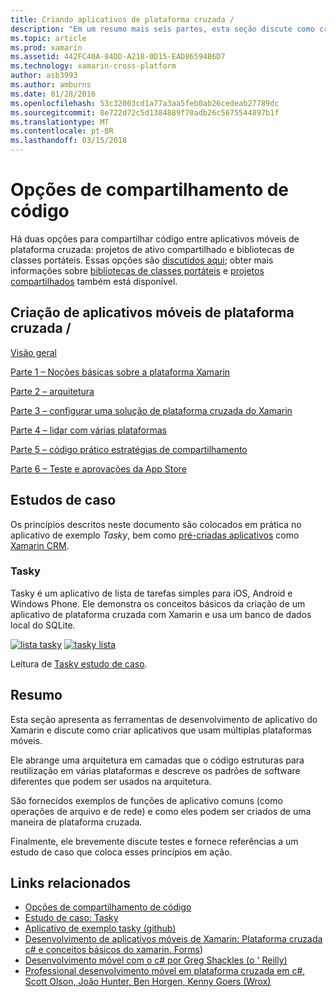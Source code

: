 ```yaml
---
title: Criando aplicativos de plataforma cruzada /
description: "Em um resumo mais seis partes, esta seção discute como criar aplicativos usando a plataforma de desenvolvimento do Xamarin – de Noções básicas sobre o funcionamento do Xamarin para criar aplicativos móveis e, em seguida, testar e implantar para as várias lojas de aplicativos."
ms.topic: article
ms.prod: xamarin
ms.assetid: 442FC40A-84DD-A218-0D15-EAD86594B6D7
ms.technology: xamarin-cross-platform
author: asb3993
ms.author: amburns
ms.date: 01/28/2016
ms.openlocfilehash: 53c32003cd1a77a3aa5feb0ab26cedeab27789dc
ms.sourcegitcommit: 8e722d72c5d1384889f70adb26c5675544897b1f
ms.translationtype: MT
ms.contentlocale: pt-BR
ms.lasthandoff: 03/15/2018
---
```

# <a name="sharing-code-options"></a>Opções de compartilhamento de código

Há duas opções para compartilhar código entre aplicativos móveis de plataforma cruzada: projetos de ativo compartilhado e bibliotecas de classes portáteis. Essas opções são [discutidos aqui](~/cross-platform/app-fundamentals/code-sharing.md); obter mais informações sobre [bibliotecas de classes portáteis](~/cross-platform/app-fundamentals/pcl.md) e [projetos compartilhados](~/cross-platform/app-fundamentals/shared-projects.md) também está disponível.

<a name="Sections" />

## <a name="building-cross-platform-mobile-apps"></a>Criação de aplicativos móveis de plataforma cruzada /

 [Visão geral](~/cross-platform/app-fundamentals/building-cross-platform-applications/overview.md)

 [Parte 1 – Noções básicas sobre a plataforma Xamarin](~/cross-platform/app-fundamentals/building-cross-platform-applications/understanding-the-xamarin-mobile-platform.md)

 [Parte 2 – arquitetura](~/cross-platform/app-fundamentals/building-cross-platform-applications/architecture.md)

 [Parte 3 – configurar uma solução de plataforma cruzada do Xamarin](~/cross-platform/app-fundamentals/building-cross-platform-applications/setting-up-a-xamarin-cross-platform-solution.md)

 [Parte 4 – lidar com várias plataformas](~/cross-platform/app-fundamentals/building-cross-platform-applications/platform-divergence-abstraction-divergent-implementation.md)

 [Parte 5 – código prático estratégias de compartilhamento](~/cross-platform/app-fundamentals/building-cross-platform-applications/practical-code-sharing-strategies.md)

 [Parte 6 – Teste e aprovações da App Store](~/cross-platform/app-fundamentals/building-cross-platform-applications/testing-and-app-store-approvals.md)

 <a name="Cross-Platform_Mobile_Application_Case_Studies" />


## <a name="case-studies"></a>Estudos de caso

Os princípios descritos neste documento são colocados em prática no aplicativo de exemplo *Tasky*, bem como [pré-criadas aplicativos](https://xamarin.com/prebuilt) como [Xamarin CRM](https://xamarin.com/prebuilt/#xamarincrm).

 <a name="Tasky" />


### <a name="tasky"></a>Tasky

Tasky é um aplicativo de lista de tarefas simples para iOS, Android e Windows Phone.
Ele demonstra os conceitos básicos da criação de um aplicativo de plataforma cruzada com Xamarin e usa um banco de dados local do SQLite.

 [![lista tasky](images/iphone-list-sml.png)](images/iphone-list.png#lightbox) [ ![tasky lista](images/iphone-list-sml.png)](images/iphone-list.png#lightbox)

Leitura de [Tasky estudo de caso](~/cross-platform/app-fundamentals/building-cross-platform-applications/case-study-tasky.md).


## <a name="summary"></a>Resumo

Esta seção apresenta as ferramentas de desenvolvimento de aplicativo do Xamarin e discute como criar aplicativos que usam múltiplas plataformas móveis.

Ele abrange uma arquitetura em camadas que o código estruturas para reutilização em várias plataformas e descreve os padrões de software diferentes que podem ser usados na arquitetura.

São fornecidos exemplos de funções de aplicativo comuns (como operações de arquivo e de rede) e como eles podem ser criados de uma maneira de plataforma cruzada.

Finalmente, ele brevemente discute testes e fornece referências a um estudo de caso que coloca esses princípios em ação.



## <a name="related-links"></a>Links relacionados

- [Opções de compartilhamento de código](~/cross-platform/app-fundamentals/code-sharing.md)
- [Estudo de caso: Tasky](~/cross-platform/app-fundamentals/building-cross-platform-applications/case-study-tasky.md)
- [Aplicativo de exemplo tasky (github)](https://developer.xamarin.com/samples/mobile/TaskyPortable/)
- [Desenvolvimento de aplicativos móveis de Xamarin: Plataforma cruzada c# e conceitos básicos do xamarin. Forms](http://www.amazon.com/Xamarin-Mobile-Application-Development-Cross-Platform/dp/1484202155/))
- [Desenvolvimento móvel com o c# por Greg Shackles (o ' Reilly)](http://shop.oreilly.com/product/0636920024002.do)
- [Professional desenvolvimento móvel em plataforma cruzada em c#, Scott Olson, João Hunter, Ben Horgen, Kenny Goers (Wrox)](http://www.wiley.com/WileyCDA/WileyTitle/productCd-1118157702.html)
